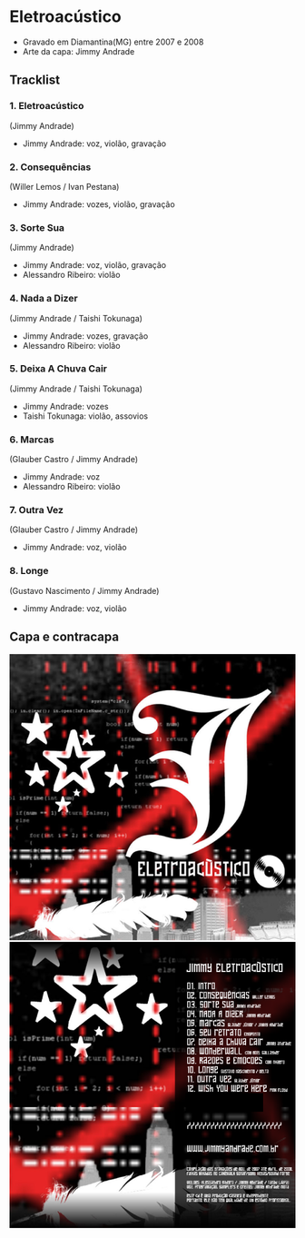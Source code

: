 # Eletroacústico
* Gravado em Diamantina(MG) entre 2007 e 2008
* Arte da capa: Jimmy Andrade

## Tracklist
### 1. Eletroacústico
(Jimmy Andrade)
* Jimmy Andrade: voz, violão, gravação

### 2. Consequências
(Willer Lemos / Ivan Pestana)
* Jimmy Andrade: vozes, violão, gravação

### 3. Sorte Sua
(Jimmy Andrade)
* Jimmy Andrade: voz, violão, gravação
* Alessandro Ribeiro: violão

### 4. Nada a Dizer
(Jimmy Andrade / Taishi Tokunaga)
* Jimmy Andrade: vozes, gravação
* Alessandro Ribeiro: violão

### 5. Deixa A Chuva Cair
(Jimmy Andrade / Taishi Tokunaga)
* Jimmy Andrade: vozes
* Taishi Tokunaga: violão, assovios

### 6. Marcas
(Glauber Castro / Jimmy Andrade)
* Jimmy Andrade: voz
* Alessandro Ribeiro: violão

### 7. Outra Vez
(Glauber Castro / Jimmy Andrade)
* Jimmy Andrade: voz, violão

### 8. Longe
(Gustavo Nascimento / Jimmy Andrade)
* Jimmy Andrade: voz, violão

## Capa e contracapa
![Capa do álbum Eletroacústico][cover]
![Contracapa do álbum Eletroacústico][backcover]

[cover]: cover.png
[backcover]: back-cover.png
